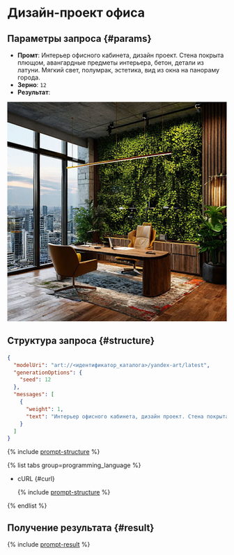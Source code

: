 # Дизайн-проект офиса

## Параметры запроса {#params}

* **Промт**: Интерьер офисного кабинета, дизайн проект. Стена покрыта плющом, авангардные предметы интерьера, бетон, детали из латуни. Мягкий свет, полумрак, эстетика, вид из окна на панораму города.
* **Зерно**: `12`
* **Результат**:

![architectural-design-office](../../../_assets/yandexgpt/architectural-design-office.jpg)

## Структура запроса {#structure}

```json
{
  "modelUri": "art://<идентификатор_каталога>/yandex-art/latest",
  "generationOptions": {
    "seed": 12
  },
  "messages": [
    {
      "weight": 1,
      "text": "Интерьер офисного кабинета, дизайн проект. Стена покрыта плющом, авангардные предметы интерьера, бетон, детали из латуни. Мягкий свет, полумрак, эстетика, вид из окна на панораму города"
    }
  ]
}
```

{% include [prompt-structure](../../../_includes/foundation-models/yandexart/api-parameters.md) %}

{% list tabs group=programming_language %}

- cURL {#curl}

  {% include [prompt-structure](../../../_includes/foundation-models/yandexart/prompt-request.md) %}

{% endlist %}

## Получение результата {#result}

{% include [prompt-result](../../../_includes/foundation-models/yandexart/prompt-result.md) %}

